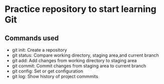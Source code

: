 # Practice repository to start learning Git

## Commands used

- git init: Create a repository
- git status: Compare working directory, staging area,and current branch
- git add: Add changes from working directory to staging area
- git commit: Commit changes from staging area to current branch
- git config: Set or get configuration
- git log: Show history of project commmits

